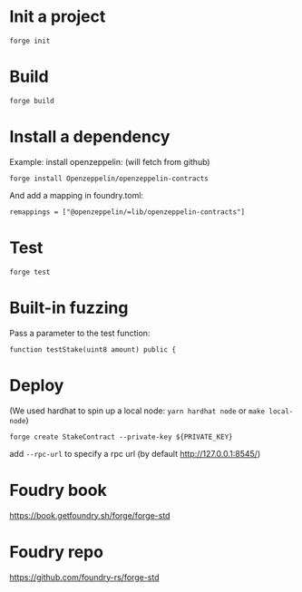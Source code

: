 # Init a project
```
forge init
```

# Build

```
forge build
```

 # Install a dependency

Example: install openzeppelin:
(will fetch from github)
 ```
forge install Openzeppelin/openzeppelin-contracts
 ```

 And add a mapping in foundry.toml:
 ```
remappings = ["@openzeppelin/=lib/openzeppelin-contracts"]
 ```

 # Test

 ```
forge test
 ```

 # Built-in fuzzing

Pass a parameter to the test function:
 ```
 function testStake(uint8 amount) public {
```

# Deploy

(We used hardhat to spin up a local node: `yarn hardhat node` or `make local-node`)

```
forge create StakeContract --private-key ${PRIVATE_KEY}
```

add `--rpc-url` to specify a rpc url (by default http://127.0.0.1:8545/)

# Foudry book
https://book.getfoundry.sh/forge/forge-std

# Foudry repo
https://github.com/foundry-rs/forge-std
